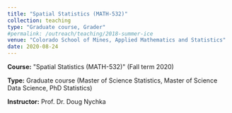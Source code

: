 ```yaml
---
title: "Spatial Statistics (MATH-532)"
collection: teaching
type: "Graduate course, Grader"
#permalink: /outreach/teaching/2018-summer-ice
venue: "Colorado School of Mines, Applied Mathematics and Statistics"
date: 2020-08-24
---
```


**Course:** &quot;Spatial Statistics (MATH-532)&quot; (Fall term 2020)

**Type:** Graduate course (Master of Science Statistics, Master of Science Data Science, PhD Statistics)

**Instructor:** Prof. Dr. Doug Nychka
